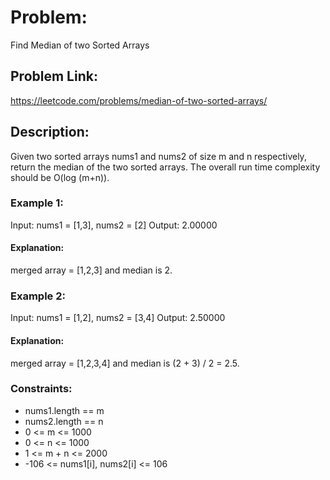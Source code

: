 # Problem:
Find Median of two Sorted Arrays

## Problem Link:
https://leetcode.com/problems/median-of-two-sorted-arrays/

## Description:
Given two sorted arrays nums1 and nums2 of size m and n respectively, return the median of the two sorted arrays.
The overall run time complexity should be O(log (m+n)).

### Example 1:

Input: nums1 = [1,3], nums2 = [2]
Output: 2.00000
#### Explanation: 
merged array = [1,2,3] and median is 2.

### Example 2:

Input: nums1 = [1,2], nums2 = [3,4]
Output: 2.50000
#### Explanation: 
merged array = [1,2,3,4] and median is (2 + 3) / 2 = 2.5.
 
### Constraints:

- nums1.length == m
- nums2.length == n
- 0 <= m <= 1000
- 0 <= n <= 1000
- 1 <= m + n <= 2000
- -106 <= nums1[i], nums2[i] <= 106